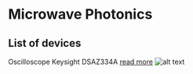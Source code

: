 # Microwave Photonics
## List of devices
Oscilloscope Keysight DSAZ334A [read more](https://www.keysight.com/en/pdx-x202058-pn-DSAZ334A/infiniium-oscilloscope-33-ghz?cc=US&lc=eng)
</n>
![alt text](https://s7.images.keysight.com/is/image/Keysight/PROD-2391634-01?$ProdMainPreset$)
